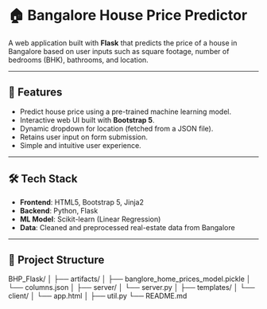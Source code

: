 # 🏠 Bangalore House Price Predictor

A web application built with **Flask** that predicts the price of a house in Bangalore based on user inputs such as square footage, number of bedrooms (BHK), bathrooms, and location.

---

## 🚀 Features

- Predict house price using a pre-trained machine learning model.
- Interactive web UI built with **Bootstrap 5**.
- Dynamic dropdown for location (fetched from a JSON file).
- Retains user input on form submission.
- Simple and intuitive user experience.

---

## 🛠️ Tech Stack

- **Frontend**: HTML5, Bootstrap 5, Jinja2
- **Backend**: Python, Flask
- **ML Model**: Scikit-learn (Linear Regression)
- **Data**: Cleaned and preprocessed real-estate data from Bangalore

---

## 📂 Project Structure

BHP_Flask/
│
├── artifacts/
│ ├── banglore_home_prices_model.pickle
│ └── columns.json
│
├── server/
│ └── server.py
│
├── templates/
│ └── client/
│ └── app.html
│
├── util.py
└── README.md